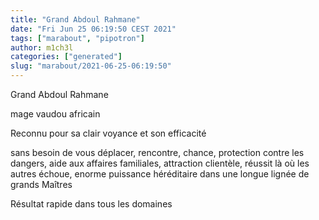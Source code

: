```yaml
---
title: "Grand Abdoul Rahmane"
date: "Fri Jun 25 06:19:50 CEST 2021"
tags: ["marabout", "pipotron"]
author: m1ch3l
categories: ["generated"]
slug: "marabout/2021-06-25-06:19:50"
---
```


Grand Abdoul Rahmane

mage vaudou africain

Reconnu pour sa clair voyance et son efficacité

sans besoin de vous déplacer, rencontre, chance, protection contre les dangers, aide aux affaires familiales, attraction clientèle, réussit là où les autres échoue, enorme puissance héréditaire dans une longue lignée de grands Maîtres

Résultat rapide dans tous les domaines
